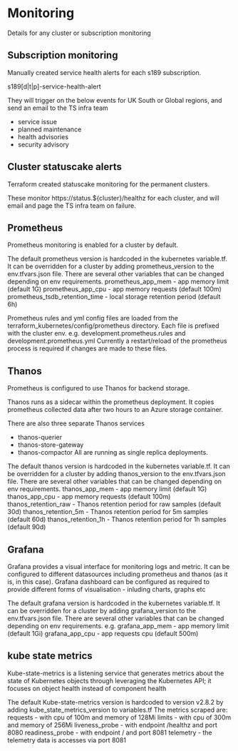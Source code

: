 # Monitoring

Details for any cluster or subscription monitoring

## Subscription monitoring

Manually created service health alerts for each s189 subscription.

s189[d|t|p]-service-health-alert

They will trigger on the below events for UK South or Global regions, and send an email to the TS infra team
- service issue
- planned maintenance
- health advisories
- security advisory

## Cluster statuscake alerts

Terraform created statuscake monitoring for the permanent clusters.

These monitor https://status.${cluster}/healthz for each cluster,
and will email and page the TS infra team on failure.

## Prometheus

Prometheus monitoring is enabled for a cluster by default.

The default prometheus version is hardcoded in the kubernetes variable.tf. It can be overridden for a cluster by adding prometheus_version to the env.tfvars.json file.
There are several other variables that can be changed depending on env requirements.
prometheus_app_mem - app memory limit (default 1G)
prometheus_app_cpu - app memory requests (default 100m)
prometheus_tsdb_retention_time - local storage retention period (default 6h)

Prometheus rules and yml config files are loaded from the terraform_kubernetes/config/prometheus directory. Each file is prefixed with the cluster env.
e.g. development.prometheus.rules and development.prometheus.yml
Currently a restart/reload of the prometheus process is required if changes are made to these files.

## Thanos

Prometheus is configured to use Thanos for backend storage.

Thanos runs as a sidecar within the prometheus deployment.
It copies prometheus collected data after two hours to an Azure storage container.

There are also three separate Thanos services
- thanos-querier
- thanos-store-gateway
- thanos-compactor
All are running as single replica deployments.

The default thanos version is hardcoded in the kubernetes variable.tf. It can be overridden for a cluster by adding thanos_version to the env.tfvars.json file.
There are several other variables that can be changed depending on env requirements.
thanos_app_mem - app memory limit (default 1G)
thanos_app_cpu - app memory requests (default 100m)
thanos_retention_raw - Thanos retention period for raw samples (default 30d)
thanos_retention_5m - Thanos retention period for 5m samples (default 60d)
thanos_retention_1h - Thanos retention period for 1h samples (default 90d)


## Grafana

Grafana provides a visual interface for monitoring logs and metric.
It can be configured to different datasources including prometheus and thanos (as it is, in this case).
Grafana dashboard can be configured as required to provide different forms of visualisation - inluding charts, graphs etc

The default grafana version is hardcoded in the kubernetes variable.tf. It can be overridden for a cluster by adding grafana_version to the env.tfvars.json file.
There are several other variables that can be changed depending on env requirements. e.g.
grafana_app_mem - app memory limit (default 1Gi)
grafana_app_cpu - app requests cpu (default 500m)

## kube state metrics
Kube-state-metrics is a listening service that generates metrics about the state of Kubernetes objects through leveraging the Kubernetes API; it focuses on object health instead of component health

The default Kube-state-metrics version is hardcoded to version v2.8.2 by adding kube_state_metrics_version to variables.tf
The metrics scraped are:
requests -  with  cpu   of  100m and memory of 128Mi
limits - with cpu  of  300m and memory of 256Mi
liveness_probe - with endpoint /healthz and port 8080
readiness_probe - with endpoint / and port 8081
telemetry - the telemetry data is accesses via port 8081
